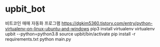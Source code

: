 # upbit_bot
비트코인 매매 자동화 프로그램
https://dgkim5360.tistory.com/entry/python-virtualenv-on-linux-ubuntu-and-windows
pip3 install virtualenv
virtualenv upbit --python=python3.8
source upbit/bin/activate
pip install -r requirements.txt
python main.py